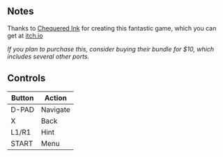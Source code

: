 ## Notes

Thanks to [Chequered Ink](https://ci.itch.io) for creating this fantastic game, which you can get at [itch.io](https://ci.itch.io/cryptrio)

*If you plan to purchase this, consider buying their bundle for $10, which includes several other ports.*


## Controls

| Button | Action   |
| ------ | -------- |
| D-PAD  | Navigate |
| X      | Back     |
| L1/R1  | Hint     |
| START  | Menu     |
